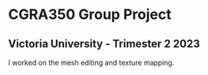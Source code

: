 # CGRA350 Group Project
## Victoria University - Trimester 2 2023
I worked on the mesh editing and texture mapping.
